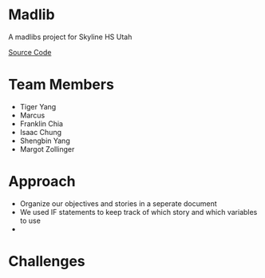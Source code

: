 # Madlib
A madlibs project for Skyline HS Utah 

[Source Code](https://github.com/fugu2000/madlib/tree/main/src)

# Team Members
* Tiger Yang
* Marcus
* Franklin Chia
* Isaac Chung
* Shengbin Yang
* Margot Zollinger

# Approach 
* Organize our objectives and stories in a seperate document
* We used IF statements to keep track of which story and which variables to use 
* 
# Challenges 
